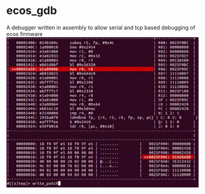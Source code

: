 # ecos_gdb
A debugger written in assembly to allow serial and tcp based debugging of ecos firmware
![alt text](demo.png)
